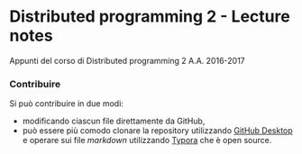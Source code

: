 # Distributed programming 2 - Lecture notes
Appunti del corso di Distributed programming 2 A.A. 2016-2017

### Contribuire
Si può contribuire in due modi:
- modificando ciascun file direttamente da GitHub,
- può essere più comodo clonare la repository utilizzando [GitHub Desktop](https://desktop.github.com) e operare sui file *markdown* utilizzando [Typora](https://www.typora.io) che è open source.
